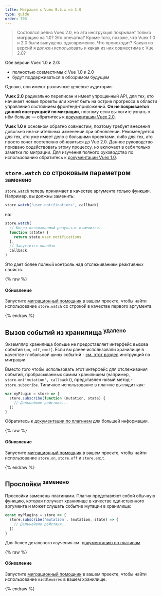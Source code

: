 ```yaml
---
title: Миграция с Vuex 0.6.x на 1.0
type: guide
order: 703
---
```


> Состоялся релиз Vuex 2.0, но эта инструкция покрывает только миграцию на 1.0? Это опечатка? Кроме того, похоже, что Vuex 1.0 и 2.0 были выпущены одновременно. Что происходит? Какую из версий я должен использовать и какая из них совместима с Vue 2.0?

Обе версии Vuex 1.0 и 2.0:

- полностью совместимы с Vue 1.0 и 2.0
- будут поддерживаться в обозримом будущем

Однако, они имеют различные целевые аудитории.

__Vuex 2.0__ радикально переписан и имеет упрощенный API, для тех, кто начинает новые проекты или хочет быть на острие прогресса в области управления состоянием фронтенд-приложений. __Он не покрывается данной инструкцией по миграции__, поэтому если вы хотите узнать о нём больше — обратитесь к [документации Vuex 2.0](https://vuex.vuejs.org/ru/index.html).

__Vuex 1.0__ в основном обратно совместим, поэтому требует внесения довольно незначительных изменений при обновлении. Рекомендуется для тех, кто уже имеет дело с большими проектами, либо для тех, кто просто хочет постепенно обновиться до Vue 2.0. Данное руководство призвано содействовать этому процессу, но включает в себя только заметки по миграции. Для изучения полного руководство по использованию обратитесь к [документации Vuex 1.0](https://github.com/vuejs/vuex/tree/1.0/docs/en).

## `store.watch` со строковым параметром <sup>заменено</sup>

`store.watch` теперь принимает в качестве аргумента только функции. Например, вы должны заменить:

``` js
store.watch('user.notifications', callback)
```

на:

``` js
store.watch(
  // Когда возвращаемый результат изменится...
  function (state) {
    return state.user.notifications
  },
  // Запустится коллбэк
  callback
)
```

Это дает более полный контроль над отслеживанием реактивных свойств.

{% raw %}
<div class="upgrade-path">
  <h4>Обновление</h4>
  <p>Запустите <a href="https://github.com/vuejs/vue-migration-helper">миграционный помощник</a> в вашем проекте, чтобы найти использование <code>store.watch</code> со строкой в качестве первого аргумента.</p>
</div>
{% endraw %}

## Вызов событий из хранилища <sup>удалено</sup>

Экземпляр хранилища больше не предоставляет интерфейс вызова событий (`on`,` off`, `emit`). Если вы ранее использовали хранилище в качестве глобальной шины событий - [см. этот раздел](migration.html#dispatch-and-broadcast-removed) инструкций по миграции.

Вместо того чтобы использовать этот интерфейс для отслеживания событий, пробрасываемых самим хранилищем (например, `store.on('mutation', callback)`), представлен новый метод - `store.subscribe`. Типичное использование в плагине выглядит как:

``` js
var myPlugin = store => {
  store.subscribe(function (mutation, state) {
    // Дальнейшие действия...
  })
}

```

Обратитесь к [документации по плагинам](https://github.com/vuejs/vuex/blob/1.0/docs/en/plugins.md) для большей информации.

{% raw %}
<div class="upgrade-path">
  <h4>Обновление</h4>
  <p>Запустите <a href="https://github.com/vuejs/vue-migration-helper">миграционный помощник</a> в вашем проекте, чтобы найти использование <code>store.on</code>, <code>store.off</code> и <code>store.emit</code>.</p>
</div>
{% endraw %}

## Прослойки <sup>заменено</sup>

Прослойки заменены плагинами. Плагин представляет собой обычную функцию, которая получает хранилище в качестве единственного аргумента и может слушать событие мутации в хранилище:

``` js
const myPlugins = store => {
  store.subscribe('mutation', (mutation, state) => {
    // Дальнейшие действия...
  })
}
```

Для более детального изучения см. [документацию по плагинам](https://github.com/vuejs/vuex/blob/1.0/docs/en/plugins.md).

{% raw %}
<div class="upgrade-path">
  <h4>Обновление</h4>
  <p>Запустите <a href="https://github.com/vuejs/vue-migration-helper">миграционный помощник</a> в вашем проекте, чтобы найти использование <code>middlewares</code> в вашем хранилище.</p>
</div>
{% endraw %}
